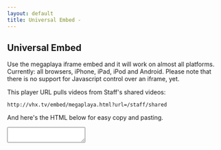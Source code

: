 ```yaml
---
layout: default
title: Universal Embed -
---
```


## Universal Embed

Use the megaplaya iframe embed and it will work on almost all platforms. Currently: all browsers, iPhone, iPad, iPod and Android. Please note that there is no support for Javascript control over an iframe, yet.


<div id="inject">


</div>


This player URL pulls videos from Staff's shared videos:

    http://vhx.tv/embed/megaplaya.html?url=/staff/shared

And here's the HTML below for easy copy and pasting.

<script type="text/javascript">
  $(document).ready(function() {
    var iframe = "<iframe width='850' height='480' src='http://vhx.tv/embed/megaplaya.html?url=/staff/shared' frameborder='0' allowfullscreen='1'></iframe>".replace(/'/g, '"').replace(/="1"/g, '');
    $('#embed_code')[0].innerHTML = iframe;
    $('#inject')[0].innerHTML = iframe;
  })
</script>
<textarea class="field" id="embed_code" onclick="this.select()">

</textarea>
